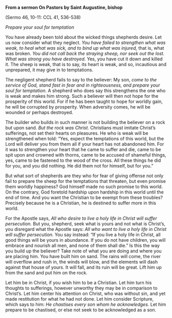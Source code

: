 

**From a sermon On Pastors by Saint Augustine, bishop**

(Sermo 46, 10-11: CCL 41, 536-538)

_Prepare your soul for temptation_

You have already been told about the wicked things shepherds desire. Let us now consider what they neglect. _You have failed to strengthen what was weak, to heal what was sick, and to bind up what was injured,_ that is, what was broken. _You did not call back the straying sheep, nor seek out the lost. What was strong you have destroyed._ Yes, you have cut it down and killed it. The sheep is weak, that is to say, its heart is weak, and so, incautious and unprepared, it may give in to temptations.

The negligent shepherd fails to say to the believer: My son, _come to the service of God, stand fast in fear and in righteousness, and prepare your soul for temptation._ A shepherd who does say this strengthens the one who is weak and makes him strong. Such a believer will then not hope for the prosperity of this world. For if he has been taught to hope for worldly gain, he will be corrupted by prosperity. When adversity comes, he will be wounded or perhaps destroyed.

The builder who builds in such manner is not building the believer on a rock but upon sand. _But the rock was Christ._ Christians must imitate Christ’s sufferings, not set their hearts on pleasures. He who is weak will be strengthened when told: “Yes, expect the temptations of this world, but the Lord will deliver you from them all if your heart has not abandoned him. For it was to strengthen your heart that he came to suffer and die, came to be spit upon and crowned with thorns, came to be accused of shameful things, yes, came to be fastened to the wood of the cross. All these things he did for you, and you did nothing. He did them not for himself, but for you.”

But what sort of shepherds are they who for fear of giving offense not only fail to prepare the sheep for the temptations that threaten, but even promise them worldly happiness? God himself made no such promise to this world. On the contrary, God foretold hardship upon hardship in this world until the end of time. And you want the Christian to be exempt from these troubles? Precisely because he is a Christian, he is destined to suffer more in this world.

For the Apostle says, _All who desire to live a holy life in Christ will suffer persecution._ But you, shepherd, seek what is yours and not what is Christ’s, you disregard what the Apostle says: _All who want to live a holy life in Christ will suffer persecution._ You say instead: “If you live a holy life in Christ, all good things will be yours in abundance. If you do not have children, you will embrace and nourish all men, and none of them shall die.” Is this the way you build up the believer? Take note of what you are doing and where you are placing him. You have built him on sand. The rains will come, the river will overflow and rush in, the winds will blow, and the elements will dash against that house of yours. It will fall, and its ruin will be great. Lift him up from the sand and put him on the rock.

Let him be in Christ, if you wish him to be a Christian. Let him turn his thoughts to sufferings, however unworthy they may be in comparison to Christ’s. Let him center his attention on Christ, who was without sin, and yet made restitution for what he had not done. Let him consider Scripture, which says to him: _He chastises every son whom he acknowledges._ Let him prepare to be chastised, or else not seek to be acknowledged as a son.


